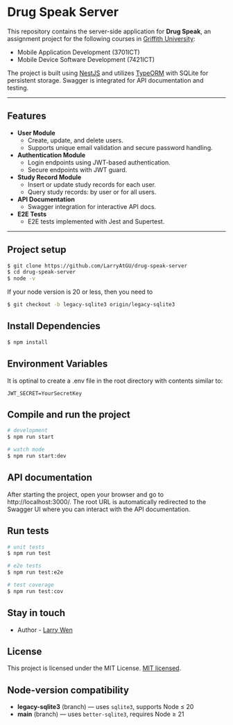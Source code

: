 # Drug Speak Server

This repository contains the server-side application for **Drug Speak**, an assignment project for the following courses in [Griffith University](https://www.griffith.edu.au):

- Mobile Application Development (3701ICT)
- Mobile Device Software Development (7421ICT)

The project is built using [NestJS](https://nestjs.com/) and utilizes [TypeORM](https://typeorm.io/) with SQLite for persistent storage. Swagger is integrated for API documentation and testing.

---

## Features

- **User Module**
  - Create, update, and delete users.
  - Supports unique email validation and secure password handling.
- **Authentication Module**
  - Login endpoints using JWT-based authentication.
  - Secure endpoints with JWT guard.
- **Study Record Module**
  - Insert or update study records for each user.
  - Query study records: by user or for all users.
- **API Documentation**
  - Swagger integration for interactive API docs.
- **E2E Tests**
  - E2E tests implemented with Jest and Supertest.

---

## Project setup

```bash
$ git clone https://github.com/LarryAtGU/drug-speak-server
$ cd drug-speak-server
$ node -v
```

If your node version is 20 or less, then you need to

```bash
$ git checkout -b legacy-sqlite3 origin/legacy-sqlite3
```

## Install Dependencies

```bash
$ npm install
```

## Environment Variables

It is optinal to create a .env file in the root directory with contents similar to:

```env
JWT_SECRET=YourSecretKey
```

## Compile and run the project

```bash
# development
$ npm run start

# watch mode
$ npm run start:dev

```

## API documentation

After starting the project, open your browser and go to http://localhost:3000/. The root URL is automatically redirected to the Swagger UI where you can interact with the API documentation.

## Run tests

```bash
# unit tests
$ npm run test

# e2e tests
$ npm run test:e2e

# test coverage
$ npm run test:cov
```

## Stay in touch

- Author - [Larry Wen](https://experts.griffith.edu.au/8677-larry-wen)

## License

This project is licensed under the MIT License. [MIT licensed](https://github.com/LarryAtGU/drug-speak-server/blob/main/LICENSE).

## Node-version compatibility

- **legacy-sqlite3** (branch) — uses `sqlite3`, supports Node ≤ 20
- **main** (branch) — uses `better-sqlite3`, requires Node ≥ 21

